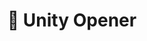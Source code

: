 ---
title: "🔌 Unity Opener"
image: "unity-opener.png"
release: 2024
link: https://github.gerardgascon.com/UnityOpener
description: null
short-description: CLI application to quickly open Unity projects.
remarkable: false
---